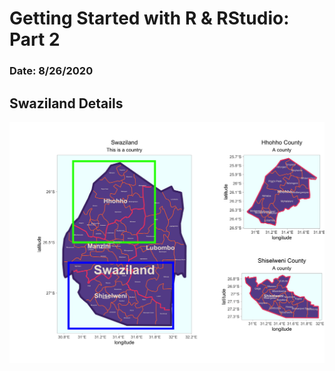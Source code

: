 # Getting Started with R & RStudio: Part 2

### Date: 8/26/2020

## Swaziland Details

![Swaziland](details.png)
